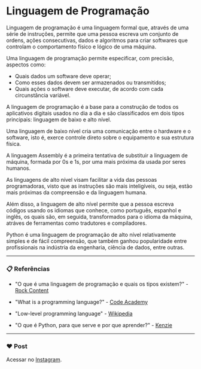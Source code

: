 # Linguagem de Programação

Linguagem de programação é uma linguagem formal que, através de uma série de instruções, permite que uma pessoa escreva um conjunto de ordens, ações consecutivas, dados e algoritmos para criar softwares que controlam o comportamento físico e lógico de uma máquina.

Uma linguagem de programação permite especificar, com precisão, aspectos como:

- Quais dados um software deve operar;
- Como esses dados devem ser armazenados ou transmitidos;
- Quais ações o software deve executar, de acordo com cada circunstância variável.

A linguagem de programação é a base para a construção de todos os aplicativos digitais usados no dia a dia e são classificados em dois tipos principais: linguagem de baixo e alto nível.

Uma linguagem de baixo nível cria uma comunicação entre o hardware e o software, isto é, exerce controle direto sobre o equipamento e sua estrutura física.

A linguagem Assembly é a primeira tentativa de substituir a linguagem de máquina, formada por 0s e 1s, por uma mais próxima da usada por seres humanos.

As linguagens de alto nível visam facilitar a vida das pessoas programadoras, visto que as instruções são mais inteligíveis, ou seja, estão mais próximas da compreensão e da linguagem humana.

Além disso, a linguagem de alto nível permite que a pessoa escreva códigos usando os idiomas que conhece, como português, espanhol e inglês, os quais são, em seguida, transformados para o idioma da máquina, atráves de ferramentas como tradutores e compiladores.

Python é uma linguagem de programação de alto nível relativamente simples e de fácil compreensão, que também ganhou popularidade entre profissionais na indústria da engenharia, ciência de dados, entre outras.

---

### 📋 Referências

- "O que é uma linguagem de programação e quais os tipos existem?" - [Rock Content](https://rockcontent.com/br/blog/linguagem-de-programacao/)

- "What is a programming language?" - [Code Academy](https://www.codecademy.com/resources/blog/programming-languages/)

- "Low-level programming language" - [Wikipedia](https://en.wikipedia.org/wiki/Low-level_programming_language)

- "O que é Python, para que serve e por que aprender?" - [Kenzie](https://kenzie.com.br/blog/o-que-e-python/)

---

### :heart: Post

Acessar no [Instagram](https://www.instagram.com/p/Cah3uSDugCh/).
